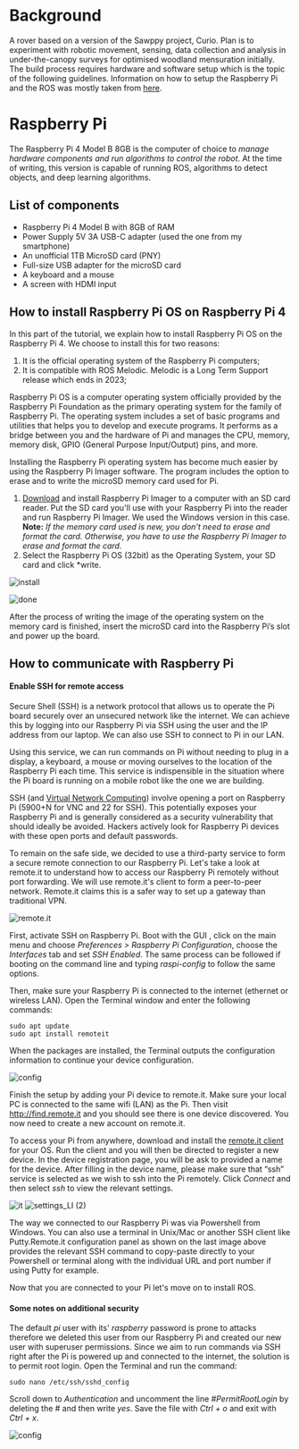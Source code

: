 # Background
A rover based on a version of the Sawppy project, Curio. Plan is to experiment with robotic movement, sensing, data collection and analysis in under-the-canopy surveys for optimised woodland mensuration initially. The build process requires hardware and software setup which is the topic of the following guidelines. Information on how to setup the Raspberry Pi and the ROS was mostly taken from [here](https://www.intorobotics.com/how-to-install-ros-melodic-rosserial-and-more-on-raspberry-pi-4-raspbian-buster/).

# Raspberry Pi
The Raspberry Pi 4 Model B 8GB is the computer of choice to *manage hardware components and run algorithms to control the robot*. At the time of writing, this version is capable of running ROS, algorithms to detect objects, and deep learning algorithms. 

## List of components
* Raspberry Pi 4 Model B with 8GB of RAM
* Power Supply 5V 3A USB-C adapter (used the one from my smartphone)
* An unofficial 1TB MicroSD card (PNY)
* Full-size USB adapter for the microSD card
* A keyboard and a mouse
* A screen with HDMI input

## How to install Raspberry Pi OS on Raspberry Pi 4
In this part of the tutorial, we explain how to install Raspberry Pi OS on the Raspberry Pi 4. We choose to install this for two reasons:
1. It is the official operating system of the Raspberry Pi computers;
2. It is compatible with ROS Melodic. Melodic is a Long Term Support release which ends in 2023;

Raspberry Pi OS is a computer operating system officially provided by the Raspberry Pi Foundation as the primary operating system for the family of Raspberry Pi. The operating system includes a set of basic programs and utilities that helps you to develop and execute programs. It performs as a bridge between you and the hardware of Pi and manages the CPU, memory, memory disk, GPIO (General Purpose Input/Output) pins, and more.

Installing the Raspberry Pi  operating system has become much easier by using the Raspberry Pi Imager software. The program includes the option to erase and to write the microSD memory card used for Pi.

1. [Download](https://www.raspberrypi.org/software/) and install Raspberry Pi Imager to a computer with an SD card reader. Put the SD card you'll use with your Raspberry Pi into the reader and run Raspberry Pi Imager. We used the Windows version in this case.
**Note:** *If the memory card used is new, you don’t need to erase and format the card. Otherwise, you have to use the Raspberry Pi Imager to erase and format the card.*
2. Select the Raspberry Pi OS (32bit) as the Operating System, your SD card and click *write.

![install](https://user-images.githubusercontent.com/54486032/103786697-a1529f00-5034-11eb-9433-5fd7df63586c.png)

![done](https://user-images.githubusercontent.com/54486032/103786921-e5de3a80-5034-11eb-9e44-60554ada0315.png)

After the process of writing the image of the operating system on the memory card is finished, insert the microSD card into the Raspberry Pi’s slot and power up the board.


## How to communicate with Raspberry Pi

#### Enable SSH for remote access
Secure Shell (SSH) is a network protocol that allows us to operate the Pi board securely over an unsecured network like the internet. We can achieve this by logging into our Raspberry Pi via SSH using the user and the IP address from our laptop. We can also use SSH to connect to Pi in our LAN. 

Using this service, we can run commands on Pi without needing to plug in a display, a keyboard, a mouse or moving ourselves to the location of the Raspberry Pi each time. This service is indispensible in the situation where the Pi board is running on a mobile robot like the one we are building.

SSH (and [Virtual Network Computing](https://magpi.raspberrypi.org/articles/vnc-raspberry-pi)) involve opening a port on Raspberry Pi (5900+N for VNC and 22 for SSH). This potentially exposes your Raspberry Pi and is generally considered as a security vulnerability that should ideally be avoided. Hackers actively look for Raspberry Pi devices with these open ports and default passwords. 

To remain on the safe side, we decided to use a third-party service to form a secure remote connection to our Raspberry Pi. Let's take a look at remote.it to understand how to access our Raspberry Pi remotely without port forwarding. We will use remote.it's client to form a peer-to-peer network. Remote.it claims this is a safer way to set up a gateway than traditional VPN.

![remote.it](https://user-images.githubusercontent.com/54486032/104328091-61cbfd00-54e3-11eb-955e-1f77c1d161fb.png)

First, activate SSH on Raspberry Pi. Boot with the GUI , click on the main menu and choose *Preferences > Raspberry Pi Configuration*, choose the *Interfaces* tab and set *SSH Enabled*. The same process can be followed if booting on the command line and typing *raspi-config* to follow the same options.

Then,  make sure your Raspberry Pi is connected to the internet (ethernet or wireless LAN). Open the Terminal window and enter the following commands: 
```
sudo apt update
sudo apt install remoteit
```

When the packages are installed, the Terminal outputs the configuration information to continue your device configuration.

![config](https://user-images.githubusercontent.com/54486032/104459563-cdc26a00-55a4-11eb-9888-bf5b50d98538.png)

 Finish the setup by adding your Pi device to remote.it. Make sure your local PC is connected to the same wifi (LAN) as the Pi. Then visit http://find.remote.it and you should see there is one device discovered. You now need to create a new account on remote.it. 
 
 To access your Pi from anywhere, download and install the [remote.it client](https://remote.it/downloads/#pi) for your OS. Run the client and you will then be directed to register a new device. In the device registration page, you will be ask to provided a name for the device. After filling in the device name, please make sure that “ssh” service is selected as we wish to ssh into the Pi remotely. Click *Connect* and then select *ssh* to view the relevant settings.
 
![it](https://user-images.githubusercontent.com/54486032/104582561-f48da880-5657-11eb-9e9b-2e38c9fe7993.png)
![settings_LI (2)](https://user-images.githubusercontent.com/54486032/104583527-26533f00-5659-11eb-9fd8-a5f6ce168e2f.jpg)
 
The way we connected to our Raspberry Pi was via Powershell from Windows. You can also use a terminal in Unix/Mac or another SSH client like Putty.Remote.it configuration panel as shown on the last image above provides the relevant SSH command to copy-paste directly to your Powershell or terminal along with the individual URL and port number if using Putty for example. 

Now that you are connected to your Pi let's move on to install ROS. 

#### Some notes on additional security
The default *pi* user with its' *raspberry* password is prone to attacks therefore we deleted this user from our Raspberry Pi and created our new user with superuser permissions. Since we aim to run commands via SSH right after the Pi is powered up and connected to the internet, the solution is to permit root login. Open the Terminal and run the command:
```
sudo nano /etc/ssh/sshd_config
```
Scroll down to *Authentication* and uncomment the line *#PermitRootLogin* by deleting the # and then write *yes*. Save the file with *Ctrl + o* and exit with *Ctrl + x*.

![config](https://user-images.githubusercontent.com/54486032/104608033-64f8f180-5679-11eb-97f6-3cbfb852bf2b.png)
